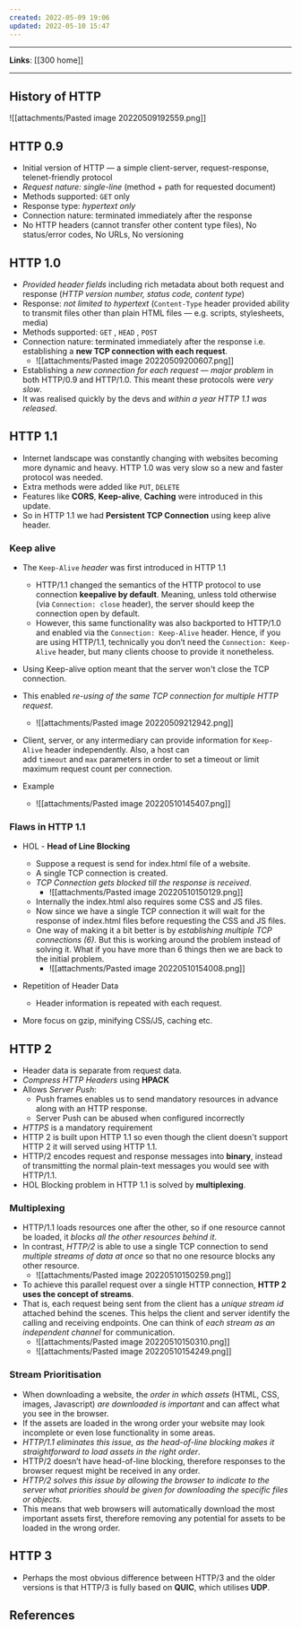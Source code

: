 ```yaml
---
created: 2022-05-09 19:06
updated: 2022-05-10 15:47
---
```

---
**Links**: [[300 home]]

---
## History of HTTP
![[attachments/Pasted image 20220509192559.png]]

## HTTP 0.9
- Initial version of HTTP — a simple client-server, request-response, telenet-friendly protocol
- *Request nature: single-line* (method + path for requested document)
- Methods supported: `GET` only
- Response type: *hypertext only*
- Connection nature: terminated immediately after the response
- No HTTP headers (cannot transfer other content type files), No status/error codes, No URLs, No versioning

## HTTP 1.0
- *Provided header fields* including rich metadata about both request and response (*HTTP version number, status code, content type*)
- Response: *not limited to hypertext* (`Content-Type` header provided ability to transmit files other than plain HTML files — e.g. scripts, stylesheets, media)
- Methods supported: `GET` , `HEAD` , `POST`
- Connection nature: terminated immediately after the response i.e. establishing a **new TCP connection with each request**.
	- ![[attachments/Pasted image 20220509200607.png]]
- Establishing a *new connection for each request* — *major problem* in both HTTP/0.9 and HTTP/1.0. This meant these protocols were *very slow*.
- It was realised quickly by the devs and *within a year HTTP 1.1 was released*.

## HTTP 1.1
- Internet landscape was constantly changing with websites becoming more dynamic and heavy. HTTP 1.0 was very slow so a new and faster protocol was needed.
- Extra methods were added like `PUT`, `DELETE`
- Features like **CORS**, **Keep-alive**, **Caching** were introduced in this update.
- So in HTTP 1.1 we had **Persistent TCP Connection** using keep alive header.

### Keep alive
- The `Keep-Alive` *header* was first introduced in HTTP 1.1 
	- HTTP/1.1 changed the semantics of the HTTP protocol to use connection **keepalive by default**. Meaning, unless told otherwise (via `Connection: close` header), the server should keep the connection open by default.
	- However, this same functionality was also backported to HTTP/1.0 and enabled via the `Connection: Keep-Alive` header. Hence, if you are using HTTP/1.1, technically you don’t need the `Connection: Keep-Alive` header, but many clients choose to provide it nonetheless.

- Using Keep-alive option meant that the server won't close the TCP connection. 
- This enabled *re-using of the same TCP connection for multiple HTTP request*. 
	- ![[attachments/Pasted image 20220509212942.png]]

- Client, server, or any intermediary can provide information for `Keep-Alive` header independently. Also, a host can add `timeout` and `max` parameters in order to set a timeout or limit maximum request count per connection.

- Example
	- ![[attachments/Pasted image 20220510145407.png]]

### Flaws in HTTP 1.1
- HOL - **Head of Line Blocking**
	- Suppose a request is send for index.html file of a website.
	- A single TCP connection is created. 	
	- *TCP Connection gets blocked till the response is received*.
		- ![[attachments/Pasted image 20220510150129.png]]
	- Internally the index.html also requires some CSS and JS files.
	- Now since we have a single TCP connection it will wait for the response of index.html files before requesting the CSS and JS files.
	- One way of making it a bit better is by *establishing multiple TCP connections (6)*. But this is working around the problem instead of solving it. What if you have more than 6 things then we are back to the initial problem.
		- ![[attachments/Pasted image 20220510154008.png]]

- Repetition of Header Data
	- Header information is repeated with each request.

- More focus on gzip, minifying CSS/JS, caching etc.

## HTTP 2
- Header data is separate from request data.
- *Compress HTTP Headers* using **HPACK**
- Allows *Server Push*:
	- Push frames enables us to send mandatory resources in advance along with an HTTP response.
	- Server Push can be abused when configured incorrectly
- *HTTPS* is a mandatory requirement
- HTTP 2 is built upon HTTP 1.1 so even though the client doesn't support HTTP 2 it will served using HTTP 1.1.
- HTTP/2 encodes request and response messages into **binary**, instead of transmitting the normal plain-text messages you would see with HTTP/1.1.
- HOL Blocking problem in HTTP 1.1 is solved by **multiplexing**.

### Multiplexing
- HTTP/1.1 loads resources one after the other, so if one resource cannot be loaded, it *blocks all the other resources behind it*. 
- In contrast, *HTTP/2* is able to use a single TCP connection to send *multiple streams of data at once* so that no one resource blocks any other resource.
	- ![[attachments/Pasted image 20220510150259.png]]
- To achieve this parallel request over a single HTTP connection, **HTTP 2 uses the concept of streams**. 
- That is, each request being sent from the client has a *unique stream id* attached behind the scenes. This helps the client and server identify the calling and receiving endpoints. One can think of *each stream as an independent channel* for communication.
	- ![[attachments/Pasted image 20220510150310.png]]
	- ![[attachments/Pasted image 20220510154249.png]]

### Stream Prioritisation
- When downloading a website, the *order in which assets* (HTML, CSS, images, Javascript) *are downloaded is important* and can affect what you see in the browser. 
- If the assets are loaded in the wrong order your website may look incomplete or even lose functionality in some areas.
- *HTTP/1.1 eliminates this issue, as the head-of-line blocking makes it straightforward to load assets in the right order*. 
- HTTP/2 doesn’t have head-of-line blocking, therefore responses to the browser request might be received in any order.
- *HTTP/2 solves this issue by allowing the browser to indicate to the server what priorities should be given for downloading the specific files or objects*. 
- This means that web browsers will automatically download the most important assets first, therefore removing any potential for assets to be loaded in the wrong order.

## HTTP 3
- Perhaps the most obvious difference between HTTP/3 and the older versions is that HTTP/3 is fully based on **QUIC**, which utilises **UDP**.

## References
